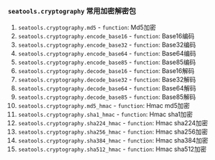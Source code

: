 ### `seatools.cryptography` 常用加密解密包
1. `seatools.cryptography.md5` - `function`: Md5加密
2. `seatools.cryptography.encode_base16` - `function`: Base16编码
3. `seatools.cryptography.encode_base32` - `function`: Base32编码
4. `seatools.cryptography.encode_base64` - `function`: Base64编码
5. `seatools.cryptography.encode_base85` - `function`: Base85编码
6. `seatools.cryptography.decode_base16` - `function`: Base16解码
7. `seatools.cryptography.decode_base32` - `function`: Base32解码
8. `seatools.cryptography.decode_base64` - `function`: Base64解码
9. `seatools.cryptography.decode_base85` - `function`: Base85解码
10. `seatools.cryptography.md5_hmac` - `function`: Hmac md5加密
11. `seatools.cryptography.sha1_hmac` - `function`: Hmac sha1加密
12. `seatools.cryptography.sha224_hmac` - `function`: Hmac sha224加密
13. `seatools.cryptography.sha256_hmac` - `function`: Hmac sha256加密
14. `seatools.cryptography.sha384_hmac` - `function`: Hmac sha384加密
15. `seatools.cryptography.sha512_hmac` - `function`: Hmac sha512加密
